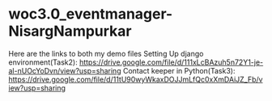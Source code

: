 # woc3.0_eventmanager-NisargNampurkar
Here are the links to both my demo files
Setting Up django environment(Task2):
https://drive.google.com/file/d/111xLcBAzuh5n72Y1-je-al-nUOcYoDvn/view?usp=sharing
Contact keeper in Python(Task3): 
https://drive.google.com/file/d/11tU90wyWkaxDOJJmLfQc0xXmDAiJZ_Fb/view?usp=sharing
